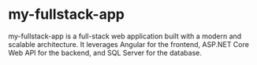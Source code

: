 # my-fullstack-app
my-fullstack-app is a full-stack web application built with a modern and scalable architecture. It leverages Angular for the frontend, ASP.NET Core Web API for the backend, and SQL Server for the database.
